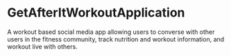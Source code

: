 # GetAfterItWorkoutApplication
A workout based social media app allowing users to converse with other users in the fitness community, track nutrition and workout information, and workout live with others.
